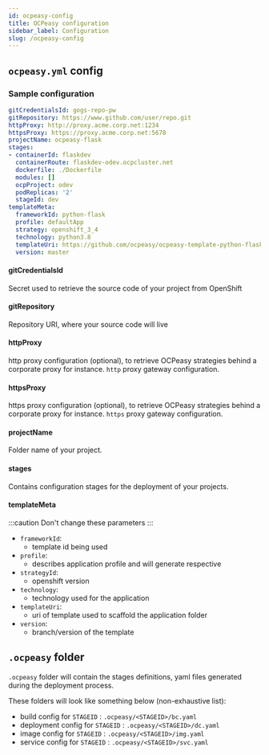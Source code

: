 ```yaml
---
id: ocpeasy-config
title: OCPeasy configuration
sidebar_label: Configuration
slug: /ocpeasy-config
---
```


## `ocpeasy.yml` config

### Sample configuration

```yaml
gitCredentialsId: gogs-repo-pw
gitRepository: https://www.github.com/user/repo.git
httpProxy: http://proxy.acme.corp.net:1234
httpsProxy: https://proxy.acme.corp.net:5678
projectName: ocpeasy-flask
stages:
- containerId: flaskdev
  containerRoute: flaskdev-odev.ocpcluster.net
  dockerfile: ./Dockerfile
  modules: []
  ocpProject: odev
  podReplicas: '2'
  stageId: dev
templateMeta:
  frameworkId: python-flask
  profile: defaultApp
  strategy: openshift_3_4
  technology: python3.8
  templateUri: https://github.com/ocpeasy/ocpeasy-template-python-flask.git
  version: master
```

#### gitCredentialsId

Secret used to retrieve the source code of your project from OpenShift

#### gitRepository

Repository URI, where your source code will live

#### httpProxy

http proxy configuration (optional), to retrieve OCPeasy strategies behind a corporate proxy for instance. `http` proxy gateway configuration.

#### httpsProxy

https proxy configuration (optional), to retrieve OCPeasy strategies behind a corporate proxy for instance. `https` proxy gateway configuration.


#### projectName

Folder name of your project.

#### stages

Contains configuration stages for the deployment of your projects.

#### templateMeta

:::caution
Don't change these parameters
:::

- `frameworkId`:
    - template id being used
- `profile`:
    - describes application profile and will generate respective
- `strategyId`:
    - openshift version
- `technology`:
    - technology used for the application
- `templateUri`:
    - uri of template used to scaffold the application folder
- `version`:
    - branch/version of the template


## `.ocpeasy` folder

`.ocpeasy` folder will contain the stages definitions, yaml files generated during the deployment process.

These folders will look like something below  (non-exhaustive list):

- build config for `STAGEID` : `.ocpeasy/<STAGEID>/bc.yaml`
- deployment config for `STAGEID` : `.ocpeasy/<STAGEID>/dc.yaml`
- image config for `STAGEID` : `.ocpeasy/<STAGEID>/img.yaml`
- service config for `STAGEID` : `.ocpeasy/<STAGEID>/svc.yaml`
